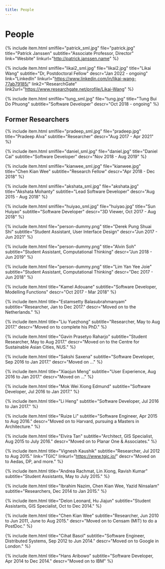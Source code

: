 ```yaml
---
title: People
---
```


# People

{% include item.html
    smlfile="patrick_sml.jpg" file="patrick.jpg"
    title="Patrick Janssen"
    subtitle="Associate Professor, Director"
    link="Wesbite" linkurl="http://patrick.janssen.name"
%}

{% include item.html
    smlfile="likai2_sml.jpg" file="likai2.jpg"
    title="Likai Wang"
    subtitle="Dr, Postdoctoral Fellow"
    descr="Jan 2022 - ongoing"
    link="LinkedIn" linkurl="https://www.linkedin.com/in/likai-wang-77ab79185/"
    link2="ResearchGate" link2url="https://www.researchgate.net/profile/Likai-Wang"
%}

{% include item.html
    smlfile="tung_sml.jpg" file="tung.jpg"
    title="Tung Bui Do Phuong"
    subtitle="Software Developer"
    descr="Oct 2018 - ongoing"
%}

## Former Researchers

{% include item.html
    smlfile="pradeep_sml.jpg" file="pradeep.jpg"
    title="Pradeep Alva"
    subtitle="Researcher"
    descr="Aug 2017 - Apr 2021"
%}

{% include item.html
    smlfile="daniel_sml.jpg" file="daniel.jpg"
    title="Daniel Cai"
    subtitle="Software Developer"
    descr="Nov 2018 - Aug 2019"
%}

{% include item.html
    smlfile="kianwee_sml.jpg" file="kianwee.jpg"
    title="Chen Kian Wee"
    subtitle="Research Fellow"
    descr="Apr 2018 - Dec 2018"
%}

{% include item.html
    smlfile="akshata_sml.jpg" file="akshata.jpg"
    title="Akshata Mohanty"
    subtitle="Lead Software Developer"
    descr="Aug 2015 - Aug 2018"
%}

{% include item.html
    smlfile="huiyao_sml.jpg" file="huiyao.jpg"
    title="Sun Huiyao"
    subtitle="Software Developer"
    descr="3D Viewer, Oct 2017 - Aug 2018"
%}

{% include item.html
    file="person-dummy.png"
    title="Derek Pung Shuai Shi"
    subtitle="Student Assistant, User Interface Design"
    descr="Jun 2017 - Jun 2021"
%}

{% include item.html
    file="person-dummy.png"
    title="Alvin Soh"
    subtitle="Student Assistant, Computational Thinking"
    descr="Jun 2018 - Jun 2019"
%}

{% include item.html
    file="person-dummy.png"
    title="Lim Yan Yee Joie"
    subtitle="Student Assistant, Computational Thinking"
    descr="Dec 2017 - Jun 2018"
%}

{% include item.html
    title="Kamel Adouane"
    subtitle="Software Developer, Modelling Functions"
    descr="Oct 2017 - Mar 2018"
%}

{% include item.html
    title="Estamsetty Balasubrahmanyam"
    subtitle="Researcher, Jan to Dec 2017."
    descr="Moved on to the Netherlands."
%}

{% include item.html
    title="Liu Yuezhong"
    subtitle="Researcher, May to Aug 2017."
    descr="Moved on to complete his PhD."
%}

{% include item.html
    title="Gavin Prasetyo Raharjo"
    subtitle="Student Researcher, May to Aug 2017."
    descr="Moved on to the Centre for Sustainable Asian Cities, NUS."
%}

{% include item.html
    title="Sakshi Saxena"
    subtitle="Software Developer, Sep 2016 to Jan 2017."
    descr="Moved on ..."
%}

{% include item.html
    title="Xiaojun Meng"
    subtitle="User Experience, Aug 2016 to Jan 2017."
    descr="Moved on ..."
%}

{% include item.html
    title="Mok Wei Xiong Edmund"
    subtitle="Software Developer, Jul 2016 to Jan 2017."
%}

{% include item.html
    title="Li Heng"
    subtitle="Software Developer, Jul 2016 to Jan 2017."
%}

{% include item.html
    title="Ruize Li"
    subtitle="Software Engineer, Apr 2015 to Aug 2016."
    descr="Moved on to Harvard, pursuing a Masters in Architecture."
%}

{% include item.html
    title="Elvira Tan"
    subtitle="Architect, GIS Specialist, Aug 2015 to July 2016."
    descr="Moved on to Planar One & Associates."
%}

{% include item.html
    title="Vignesh Kaushik"
    subtitle="Researcher, Jul 2012 to Aug 2015."
    link="TGIC" linkurl="https://www.tgic.io/"
    descr="Moved on to Aedas, DP, and more."
%}

{% include item.html
    title="Andrea Rachmat, Lin Xiong, Ravish Kumar"
    subtitle="Student Assistants, May to July 2015."
%}

{% include item.html
    title="Ibrahim Nazim, Chen Kian Wee, Yazid Ninsalam"
    subtitle="Researchers, Dec 2014 to Jan 2015."
%}

{% include item.html
    title="Delon Leonard, Hu Jiajun"
    subtitle="Student Assistants, GIS Specialist, Oct to Dec 2014."
%}

{% include item.html
    title="Chen Kian Wee"
    subtitle="Researcher, Jun 2010 to Jun 2011, June to Aug 2015."
    descr="Moved on to Censam (MIT) to do a PostDoc."
%}

{% include item.html
    title="Cihat Basol"
    subtitle="Software Engineer, Distributed Systems, Sep 2012 to Jun 2014."
    descr="Moved on to Google in London."
%}

{% include item.html
    title="Hans Aribowo"
    subtitle="Software Developer, Apr 2014 to Dec 2014."
    descr="Moved on to IBM"
%}
